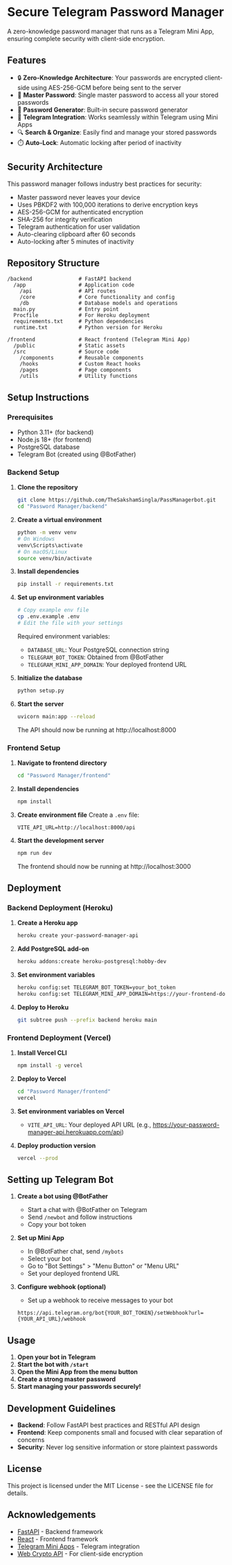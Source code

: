 # Secure Telegram Password Manager

A zero-knowledge password manager that runs as a Telegram Mini App, ensuring complete security with client-side encryption.

## Features

- 🔒 **Zero-Knowledge Architecture**: Your passwords are encrypted client-side using AES-256-GCM before being sent to the server
- 🔑 **Master Password**: Single master password to access all your stored passwords
- 🔄 **Password Generator**: Built-in secure password generator
- 📱 **Telegram Integration**: Works seamlessly within Telegram using Mini Apps
- 🔍 **Search & Organize**: Easily find and manage your stored passwords
- ⏱️ **Auto-Lock**: Automatic locking after period of inactivity

## Security Architecture

This password manager follows industry best practices for security:

- Master password never leaves your device
- Uses PBKDF2 with 100,000 iterations to derive encryption keys
- AES-256-GCM for authenticated encryption
- SHA-256 for integrity verification
- Telegram authentication for user validation
- Auto-clearing clipboard after 60 seconds
- Auto-locking after 5 minutes of inactivity

## Repository Structure

```
/backend               # FastAPI backend
  /app                 # Application code
    /api               # API routes
    /core              # Core functionality and config
    /db                # Database models and operations
  main.py              # Entry point
  Procfile             # For Heroku deployment
  requirements.txt     # Python dependencies
  runtime.txt          # Python version for Heroku

/frontend              # React frontend (Telegram Mini App)
  /public              # Static assets
  /src                 # Source code
    /components        # Reusable components
    /hooks             # Custom React hooks
    /pages             # Page components
    /utils             # Utility functions
```

## Setup Instructions

### Prerequisites

- Python 3.11+ (for backend)
- Node.js 18+ (for frontend)
- PostgreSQL database
- Telegram Bot (created using @BotFather)

### Backend Setup

1. **Clone the repository**
   ```bash
   git clone https://github.com/TheSakshamSingla/PassManagerbot.git
   cd "Password Manager/backend"
   ```

2. **Create a virtual environment**
   ```bash
   python -m venv venv
   # On Windows
   venv\Scripts\activate
   # On macOS/Linux
   source venv/bin/activate
   ```

3. **Install dependencies**
   ```bash
   pip install -r requirements.txt
   ```

4. **Set up environment variables**
   ```bash
   # Copy example env file
   cp .env.example .env
   # Edit the file with your settings
   ```
   
   Required environment variables:
   - `DATABASE_URL`: Your PostgreSQL connection string
   - `TELEGRAM_BOT_TOKEN`: Obtained from @BotFather
   - `TELEGRAM_MINI_APP_DOMAIN`: Your deployed frontend URL

5. **Initialize the database**
   ```bash
   python setup.py
   ```

6. **Start the server**
   ```bash
   uvicorn main:app --reload
   ```
   The API should now be running at http://localhost:8000

### Frontend Setup

1. **Navigate to frontend directory**
   ```bash
   cd "Password Manager/frontend"
   ```

2. **Install dependencies**
   ```bash
   npm install
   ```

3. **Create environment file**
   Create a `.env` file:
   ```
   VITE_API_URL=http://localhost:8000/api
   ```

4. **Start the development server**
   ```bash
   npm run dev
   ```
   The frontend should now be running at http://localhost:3000

## Deployment

### Backend Deployment (Heroku)

1. **Create a Heroku app**
   ```bash
   heroku create your-password-manager-api
   ```

2. **Add PostgreSQL add-on**
   ```bash
   heroku addons:create heroku-postgresql:hobby-dev
   ```

3. **Set environment variables**
   ```bash
   heroku config:set TELEGRAM_BOT_TOKEN=your_bot_token
   heroku config:set TELEGRAM_MINI_APP_DOMAIN=https://your-frontend-domain.vercel.app
   ```

4. **Deploy to Heroku**
   ```bash
   git subtree push --prefix backend heroku main
   ```

### Frontend Deployment (Vercel)

1. **Install Vercel CLI**
   ```bash
   npm install -g vercel
   ```

2. **Deploy to Vercel**
   ```bash
   cd "Password Manager/frontend"
   vercel
   ```

3. **Set environment variables on Vercel**
   - `VITE_API_URL`: Your deployed API URL (e.g., https://your-password-manager-api.herokuapp.com/api)

4. **Deploy production version**
   ```bash
   vercel --prod
   ```

## Setting up Telegram Bot

1. **Create a bot using @BotFather**
   - Start a chat with @BotFather on Telegram
   - Send `/newbot` and follow instructions
   - Copy your bot token

2. **Set up Mini App**
   - In @BotFather chat, send `/mybots`
   - Select your bot
   - Go to "Bot Settings" > "Menu Button" or "Menu URL"
   - Set your deployed frontend URL

3. **Configure webhook (optional)**
   - Set up a webhook to receive messages to your bot
   ```
   https://api.telegram.org/bot{YOUR_BOT_TOKEN}/setWebhook?url={YOUR_API_URL}/webhook
   ```

## Usage

1. **Open your bot in Telegram**
2. **Start the bot with `/start`**
3. **Open the Mini App from the menu button**
4. **Create a strong master password**
5. **Start managing your passwords securely!**

## Development Guidelines

- **Backend**: Follow FastAPI best practices and RESTful API design
- **Frontend**: Keep components small and focused with clear separation of concerns
- **Security**: Never log sensitive information or store plaintext passwords

## License

This project is licensed under the MIT License - see the LICENSE file for details.

## Acknowledgements

- [FastAPI](https://fastapi.tiangolo.com/) - Backend framework
- [React](https://reactjs.org/) - Frontend framework
- [Telegram Mini Apps](https://core.telegram.org/bots/webapps) - Telegram integration
- [Web Crypto API](https://developer.mozilla.org/en-US/docs/Web/API/Web_Crypto_API) - For client-side encryption
